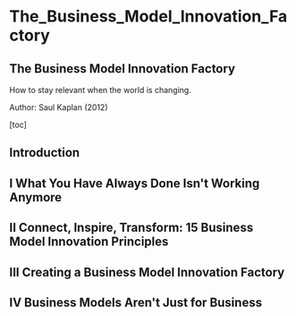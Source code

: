 # The\_Business\_Model\_Innovation\_Factory

## The Business Model Innovation Factory

How to stay relevant when the world is changing.

Author: Saul Kaplan \(2012\)

\[toc\]

## Introduction

## I What You Have Always Done Isn't Working Anymore

## II Connect, Inspire, Transform: 15 Business Model Innovation Principles

## III Creating a Business Model Innovation Factory

## IV Business Models Aren't Just for Business

